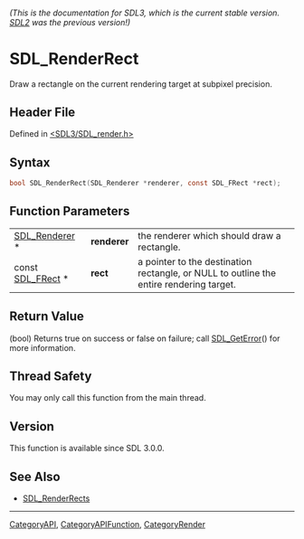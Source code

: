 ###### (This is the documentation for SDL3, which is the current stable version. [SDL2](https://wiki.libsdl.org/SDL2/) was the previous version!)
# SDL_RenderRect

Draw a rectangle on the current rendering target at subpixel precision.

## Header File

Defined in [<SDL3/SDL_render.h>](https://github.com/libsdl-org/SDL/blob/main/include/SDL3/SDL_render.h)

## Syntax

```c
bool SDL_RenderRect(SDL_Renderer *renderer, const SDL_FRect *rect);
```

## Function Parameters

|                                |              |                                                                                         |
| ------------------------------ | ------------ | --------------------------------------------------------------------------------------- |
| [SDL_Renderer](SDL_Renderer) * | **renderer** | the renderer which should draw a rectangle.                                             |
| const [SDL_FRect](SDL_FRect) * | **rect**     | a pointer to the destination rectangle, or NULL to outline the entire rendering target. |

## Return Value

(bool) Returns true on success or false on failure; call
[SDL_GetError](SDL_GetError)() for more information.

## Thread Safety

You may only call this function from the main thread.

## Version

This function is available since SDL 3.0.0.

## See Also

- [SDL_RenderRects](SDL_RenderRects)

----
[CategoryAPI](CategoryAPI), [CategoryAPIFunction](CategoryAPIFunction), [CategoryRender](CategoryRender)

